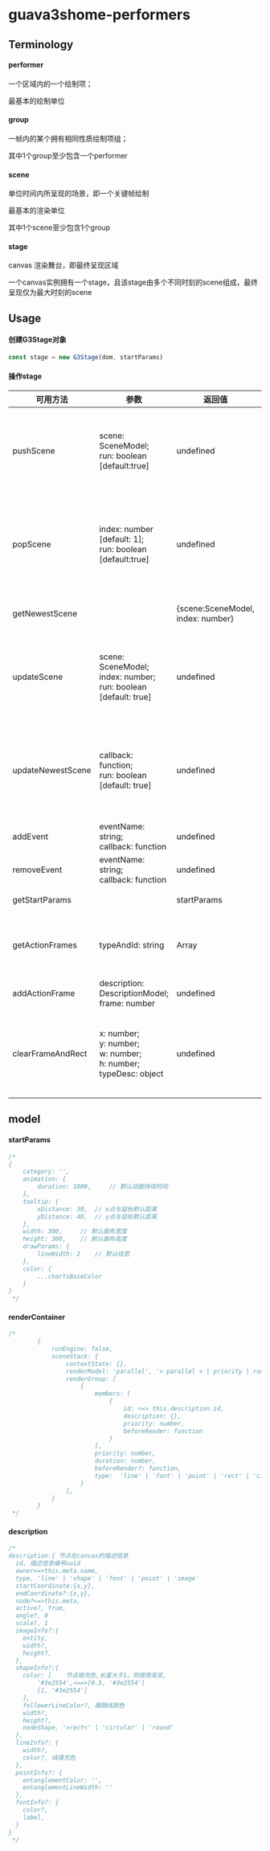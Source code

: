 # guava3shome-performers

## Terminology

#### performer

一个区域内的一个绘制项；

最基本的绘制单位

#### group

一帧内的某个拥有相同性质绘制项组；

其中1个group至少包含一个performer

#### scene

单位时间内所呈现的场景，即一个关键帧绘制

最基本的渲染单位

其中1个scene至少包含1个group

#### stage

canvas 渲染舞台，即最终呈现区域

一个canvas实例拥有一个stage，且该stage由多个不同时刻的scene组成，最终呈现仅为最大时刻的scene

## Usage

#### 创建G3Stage对象

```js
const stage = new G3Stage(dom, startParams)
```

#### 操作stage

| 可用方法              | 参数                                                                            | 返回值                               | 效果                                       |
|-------------------|-------------------------------------------------------------------------------|-----------------------------------|------------------------------------------|
| pushScene         | scene: SceneModel;<br/>run: boolean [default:true]                            | undefined                         | 插入一幅场景(scene)，若run布尔判定为true时重绘stage      |
| popScene          | index: number [default: 1];<br/>run: boolean  [default:true]                  | undefined                         | 移除最后添加的n幅场景(scene)，若run布尔判定为true时重绘stage |
| getNewestScene    |                                                                               | {scene:SceneModel, index: number} | 获取最后添加的场景对象                              |
| updateScene       | scene: SceneModel;<br/>index: number;<br/>run: boolean [default: true]        | undefined                         | 更新指定位置的场景对象，若run布尔判定为true时重绘stage        |
| updateNewestScene | callback: function;<br/>run: boolean [default: true]                          | undefined                         | 通过回调更新最后添加的场景对象，若run布尔判定为true时重绘stage    |
| addEvent          | eventName: string;<br/>callback: function                                     | undefined                         | 为该stage添加事件                              |
| removeEvent       | eventName: string;<br/>callback: function                                     | undefined                         | 为该stage移除事件                              |
| getStartParams    |                                                                               | startParams                       | 获取启动参数信息                                 |
| getActionFrames   | typeAndId: string                                                             | Array                             | 获取当前正在绘制或等待绘制的关键帧                        |
| addActionFrame    | description: DescriptionModel;<br/> frame: number                             | undefined                         | 添加绘制关键帧                                  |
| clearFrameAndRect | x: number;<br/>y: number;<br/>w: number;<br/>h: number; <br/>typeDesc: object | undefined                         | 清除指定区域的内容，并清除指定type与id下的关键帧              |

## model

#### startParams

```js
/*
{
    category: '',
    animation: {
        duration: 1000,     // 默认动画持续时间
    },
    tooltip: {
        xDistance: 30,  // x点与鼠标默认距离
        yDistance: 40,  // y点与鼠标默认距离
    },
    width: 300,     // 默认画布宽度
    height: 300,    // 默认画布高度
    drawParams: {
        lineWidth: 2    // 默认线宽
    },
    color: {
        ...chartsBaseColor
    }
}
 */
```

#### renderContainer

```js
/*
        {
            runEngine: false,
            sceneStack: {
                contextState: {},
                renderModel: 'parallel', '> parallel < | priority | random'
                renderGroup: [
                    {
                        members: [
                            {
                                id: <=> this.description.id,
                                description: {},
                                priority: number,
                                beforeRender: function
                            }
                        ],
                        priority: number,
                        duration: number,
                        beforeRender?: function,
                        type:  'line' | 'font' | 'point' | 'rect' | 'circular' | 'round' | 'line_parallel' | 'line_series' | 'line_replace'
                    }
                ],
            }
        }
 */
```

#### description

```js
/*
description:{ 节点在canvas的描述信息
  id, 描述信息编号uuid
  owner<=>this.meta.name,
  type, 'line' | 'shape' | 'font' | 'point' | 'image'
  startCoordinate:{x,y},
  endCoordinate?:{x,y},
  node?<=>this.meta,
  active?, true,
  angle?, 0
  scale?, 1
  imageInfo?:{
    entity,
    width?,
    height?,
  },
  shapeInfo?:{
    color: [    节点填充色,长度大于1，则使用渐变,
        '#3e2554',<==>[0.5, '#3e2554']
        [1, '#3e2554']
    ],
    followerLineColor?, 跟随线颜色
    width?,
    height?,
    nodeShape, '>rect<' | 'circular' | 'round'
  },
  lineInfo?: {
    width?,
    color?, 线填充色
  },
  pointInfo?: {
    entanglementColor: '',
    entanglementLineWidth: ''
  },
  fontInfo?: {
    color?,
    label,
  }
}
 */
```

